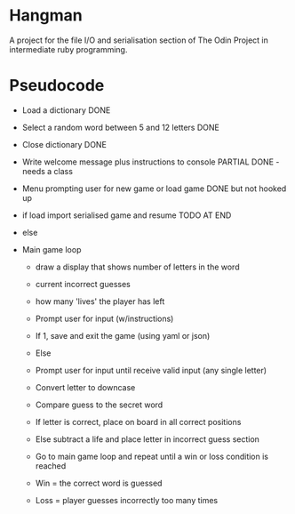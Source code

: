 # Hangman
A project for the file I/O and serialisation section of The Odin Project in intermediate ruby programming.


# Pseudocode

* Load a dictionary DONE
* Select a random word between 5 and 12 letters DONE
* Close dictionary DONE

* Write welcome message plus instructions to console PARTIAL DONE - needs a class
* Menu prompting user for new game or load game DONE but not hooked up
* if load import serialised game and resume TODO AT END
* else

* Main game loop
  * draw a display that shows number of letters in the word
  * current incorrect guesses
  * how many 'lives' the player has left

  * Prompt user for input (w/instructions)
  * If 1, save and exit the game (using yaml or json)
  * Else
  * Prompt user for input until receive valid input (any single letter)
  * Convert letter to downcase
  * Compare guess to the secret word
  * If letter is correct, place on board in all correct positions
  * Else subtract a life and place letter in incorrect guess section
  * Go to main game loop and repeat until a win or loss condition is reached
  * Win = the correct word is guessed
  * Loss = player guesses incorrectly too many times
